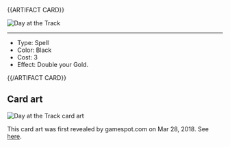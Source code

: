 <!-- ======================================

How to Contribute: https://ggs.wiki/r/howto

Artifact-specific info: https://github.com/GGS-ORG/artifact/blob/master/README.md

====================================== -->


{{ARTIFACT CARD}}

<!-- Card image goes here. -->

![Day at the Track](https://i.imgur.com/JJ852fp.jpg)

---

<!-- Card description goes here. -->

* Type: Spell
* Color: Black
* Cost: 3
* Effect: Double your Gold.

{{/ARTIFACT CARD}}

## Card art

![Day at the Track card art](https://i.imgur.com/prim1i2.jpg)

This card art was first revealed by gamespot.com on Mar 28, 2018. See [here](https://www.gamespot.com/gallery/card-art-and-gameplay-screens-for-valves-dota-2-ca/2900-1913/10/).
